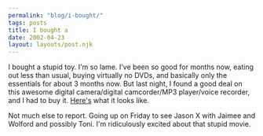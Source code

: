 ```yaml
---
permalink: "blog/i-bought/"
tags: posts
title: I bought a
date: 2002-04-23
layout: layouts/post.njk
---
```


I bought a stupid toy. I'm so lame. I've been so good for months now, eating out less than usual, buying virtually no DVDs, and basically only the essentials for about 3 months now. But last night, I found a good deal on this awesome digital camera/digital camcorder/MP3 player/voice recorder, and I had to buy it. [Here's][1] what it looks like. 

Not much else to report. Going up on Friday to see Jason X with Jaimee and Wolford and possibly Toni. I'm ridiculously excited about that stupid movie.

 [1]: http://www.panasonic.com/consumer_electronics/ewear/sd_av.asp